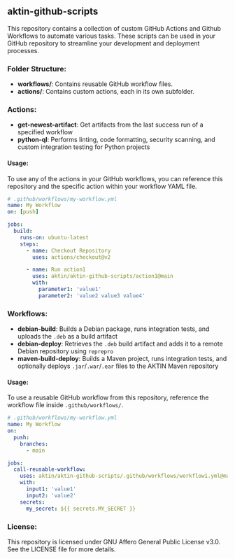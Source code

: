 ## aktin-github-scripts
This repository contains a collection of custom GitHub Actions and Github Workflows to automate various tasks. These scripts can be used in your GitHub repository to streamline your development and deployment processes.

### Folder Structure:

- **workflows/**: Contains reusable GitHub workflow files.
- **actions/**: Contains custom actions, each in its own subfolder.

### Actions:

- **get-newest-artifact**: Get artifacts from the last success run of a specified workflow
- **python-ql**: Performs linting, code formatting, security scanning, and custom integration testing for Python projects

#### Usage:

To use any of the actions in your GitHub workflows, you can reference this repository and the specific action within your workflow YAML file.

```yaml
# .github/workflows/my-workflow.yml
name: My Workflow
on: [push]

jobs:
  build:
    runs-on: ubuntu-latest
    steps:
      - name: Checkout Repository
        uses: actions/checkout@v2

      - name: Run action1
        uses: aktin/aktin-github-scripts/action1@main
        with:
          parameter1: 'value1'
          parameter2: 'value2 value3 value4'
```

### Workflows:

- **debian-build**: Builds a Debian package, runs integration tests, and uploads the `.deb` as a build artifact
- **debian-deploy**: Retrieves the `.deb` build artifact and adds it to a remote Debian repository using `reprepro`
- **maven-build-deploy**: Builds a Maven project, runs integration tests, and optionally deploys `.jar`/`.war`/`.ear` files to the AKTIN Maven repository

#### Usage:

To use a reusable GitHub workflow from this repository, reference the workflow file inside `.github/workflows/`.

```yaml
# .github/workflows/my-workflow.yml
name: My Workflow
on:
  push:
    branches:
      - main

jobs:
  call-reusable-workflow:
    uses: aktin/aktin-github-scripts/.github/workflows/workflow1.yml@main
    with:
      input1: 'value1'
      input2: 'value2'
    secrets:
      my_secret: ${{ secrets.MY_SECRET }}
```

### License:

This repository is licensed under GNU Affero General Public License v3.0. See the LICENSE file for more details.
